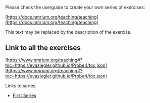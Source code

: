 Please check the userguide to create your own series of exercises:

[https://docs.nmrium.org/teaching/teaching](https://docs.nmrium.org/teaching/teaching)

This text may be replaced by the description of the exercise.

## Link to all the exercises

[https://www.nmrium.org/teaching#?toc=https://evaziegler.github.io/Probe4/toc.json](https://www.nmrium.org/teaching#?toc=https://evaziegler.github.io/Probe4/toc.json)

Links to series

* [First Series](https://www.nmrium.org/teaching#?toc=https://evaziegler.github.io/Probe4/toc_10_First.json)
